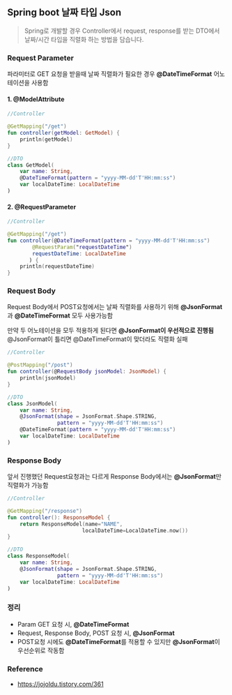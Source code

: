## Spring boot 날짜 타입 Json

> Spring로 개발할 경우 Controller에서 request, response를 
> 받는 DTO에서 날짜/시간 타입을 직렬화 하는 방법을 담습니다. 

### Request Parameter

파라미터로 GET 요청을 받을때 날짜 직렬화가 필요한 경우
**@DateTimeFormat** 어노테이션을 사용함 

#### 1. @ModelAttribute

```kotlin
//Controller

@GetMapping("/get")
fun controller(getModel: GetModel) {
    println(getModel)
}

//DTO
class GetModel(
    var name: String,
    @DateTimeFormat(pattern = "yyyy-MM-dd'T'HH:mm:ss")
    var localDateTime: LocalDateTime
)
```

#### 2. @RequestParameter

```kotlin
//Controller

@GetMapping("/get")
fun controller(@DateTimeFormat(pattern = "yyyy-MM-dd'T'HH:mm:ss")
        @RequestParam("requestDateTime") 
        requestDateTime: LocalDateTime
       ) {
    println(requestDateTime)
}
```



### Request Body

Request Body에서 POST요청에서는 날짜 직렬화를 사용하기 위해
**@JsonFormat**과 **@DateTimeFormat** 모두 사용가능함

만약 두 어노테이션을 모두 적용하게 된다면 **@JsonFormat이 우선적으로 진행됨**
@JsonFormat이 틀리면 @DateTimeFormat이 맞더라도 직렬화 실패

```kotlin
//Controller

@PostMapping("/post")
fun controller(@RequestBody jsonModel: JsonModel) {
    println(jsonModel)
}

//DTO
class JsonModel(
    var name: String,
    @JsonFormat(shape = JsonFormat.Shape.STRING, 
                pattern = "yyyy-MM-dd'T'HH:mm:ss")
    @DateTimeFormat(pattern = "yyyy-MM-dd'T'HH:mm:ss")
    var localDateTime: LocalDateTime
)
```



### Response Body

앞서 진행했던 Request요청과는 다르게 
Response Body에서는 **@JsonFormat**만 직렬화가 가능함

```kotlin
//Controller

@GetMapping("/response")
fun controller(): ResponseModel {
    return ResponseModel(name="NAME",
                        localDateTime=LocalDateTime.now())
}

//DTO
class ResponseModel(
    var name: String,
    @JsonFormat(shape = JsonFormat.Shape.STRING, 
                pattern = "yyyy-MM-dd'T'HH:mm:ss")
    var localDateTime: LocalDateTime
)
```



### 정리

* Param GET 요청 시,  **@DateTimeFormat** 
* Request, Response Body, POST 요청 시, **@JsonFormat**
*  POST요청 시에도 **@DateTimeFormat**를 적용할 수 있지만 
  **@JsonFormat**이 우선순위로 작동함



### Reference

* https://jojoldu.tistory.com/361